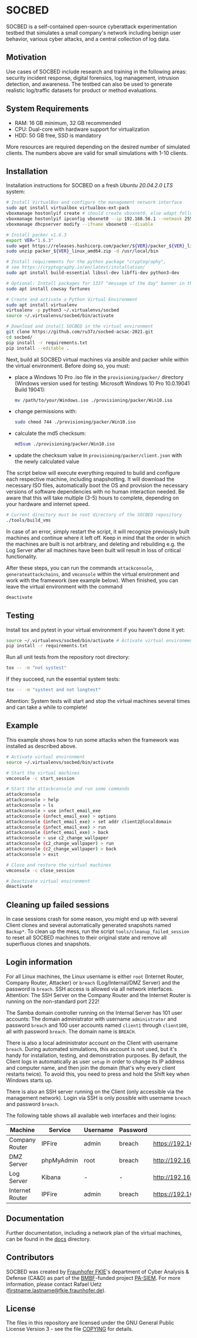 # SOCBED

SOCBED is a self-contained open-source cyberattack experimentation testbed that simulates a small company's network including benign user behavior, various cyber attacks, and a central collection of log data.

## Motivation

Use cases of SOCBED include research and training in the following areas: security incident response, digital forensics, log management, intrusion detection, and awareness.
The testbed can also be used to generate realistic log/traffic datasets for product or method evaluations.

## System Requirements

* RAM: 16 GB minimum, 32 GB recommended
* CPU: Dual-core with hardware support for virtualization
* HDD: 50 GB free, SSD is mandatory

More resources are required depending on the desired number of simulated clients.
The numbers above are valid for small simulations with 1-10 clients.

## Installation

Installation instructions for SOCBED on a fresh *Ubuntu 20.04.2.0 LTS* system:

```sh
# Install VirtualBox and configure the management network interface
sudo apt install virtualbox virtualbox-ext-pack
vboxmanage hostonlyif create # should create vboxnet0, else adapt following lines
vboxmanage hostonlyif ipconfig vboxnet0 --ip 192.168.56.1 --netmask 255.255.255.0
vboxmanage dhcpserver modify --ifname vboxnet0 --disable

# Install packer v1.6.3
export VER="1.6.3"
sudo wget https://releases.hashicorp.com/packer/${VER}/packer_${VER}_linux_amd64.zip
sudo unzip packer_${VER}_linux_amd64.zip -d /usr/local/bin

# Install requirements for the python package "cryptography",
# see https://cryptography.io/en/latest/installation/
sudo apt install build-essential libssl-dev libffi-dev python3-dev

# Optional: Install packages for 1337 "message of the day" banner in the attackconsole
sudo apt install cowsay fortunes

# Create and activate a Python Virtual Environment
sudo apt install virtualenv
virtualenv -p python3 ~/.virtualenvs/socbed
source ~/.virtualenvs/socbed/bin/activate

# Download and install SOCBED in the virtual environment
git clone https://github.com/ru37z/socbed-acsac-2021.git
cd socbed/
pip install -r requirements.txt
pip install --editable .
```

Next, build all SOCBED virtual machines via ansible and packer while within the virtual environment. Before doing so, you must:
- place a Windows 10 Pro .iso file in the `provisioning/packer/` directory (Windows version used for testing: Microsoft Windows 10 Pro 10.0.19041 Build 19041):
    ```sh
    mv /path/to/your/Windows.iso ./provisioning/packer/Win10.iso
    ```
- change permissions with:
    ```sh
    sudo chmod 744 ./provisioning/packer/Win10.iso
    ```
- calculate the md5 checksum:
    ```sh
    md5sum ./provisioning/packer/Win10.iso
    ```
- update the checksum value in `provisioning/packer/client.json` with the newly calculated value

The script below will execute everything required to build and configure each respective machine, including snapshotting.
It will download the necessary ISO files, automatically boot the OS and provision the necessary versions of software dependencies with no human interaction needed.
Be aware that this will take multiple (3-5) hours to complete, depending on your hardware and internet speed.

```sh
# Current directory must be root directory of the SOCBED repository
./tools/build_vms
```
In case of an error, simply restart the script, it will recognize previously built machines and continue where it left off.
Keep in mind that the order in which the machines are built is not arbitrary, and deleting and rebuilding e.g. the Log Server after all machines have been built will result in loss of critical functionality.

After these steps, you can run the commands `attackconsole`, `generateattackchains`, and `vmconsole` within the virtual environment and work with the framework (see example below).
When finished, you can leave the virtual environment with the command
```sh
deactivate
```

## Testing

Install tox and pytest in your virtual environment if you haven't done it yet:
```sh
source ~/.virtualenvs/socbed/bin/activate # Activate virtual environment
pip install -r requirements.txt
```

Run all unit tests from the repository root directory:
```sh
tox -- -m "not systest"
```

If they succeed, run the essential system tests:
```sh
tox -- -m "systest and not longtest"
```

Attention: System tests will start and stop the virtual machines several times and  can take a while to complete!

## Example

This example shows how to run some attacks when the framework was installed as described above.

```sh
# Activate virtual environment
source ~/.virtualenvs/socbed/bin/activate

# Start the virtual machines
vmconsole -c start_session

# Start the attackconsole and run some commands
attackconsole
attackconsole > help
attackconsole > ls
attackconsole > use infect_email_exe
attackconsole (infect_email_exe) > options
attackconsole (infect_email_exe) > set addr client2@localdomain
attackconsole (infect_email_exe) > run
attackconsole (infect_email_exe) > back
attackconsole > use c2_change_wallpaper
attackconsole (c2_change_wallpaper) > run
attackconsole (c2_change_wallpaper) > back
attackconsole > exit

# Close and restore the virtual machines
vmconsole -c close_session

# Deactivate virtual environment
deactivate
```

## Cleaning up failed sessions

In case sessions crash for some reason, you might end up with several Client clones and several automatically generated snapshots named `Backup*`.
To clean up the mess, run the script `tools/cleanup_failed_session` to reset all SOCBED machines to their original state and remove all superfluous clones and snapshots.

## Login information

For all Linux machines, the Linux username is either `root` (Internet Router, Company Router, Attacker) or `breach` (Log/Internal/DMZ Server) and the password is `breach`.
SSH access is allowed via all network interfaces.
Attention: The SSH Server on the Company Router and the Internet Router is running on the non-standard port 222!

The Samba domain controller running on the Internal Server has 101 user accounts:
The domain administrator with username `administrator` and password `breach` and 100 user accounts named `client1` through `client100`, all with password `breach`.
The domain name is `BREACH`.

There is also a local administrator account on the Client with username `breach`.
During automated simulations, this account is not used, but it's handy for installation, testing, and demonstration purposes.
By default, the Client logs in automatically as user `setup` in order to change its IP address and computer name, and then join the domain (that's why every client restarts twice).
To avoid this, you need to press and hold the Shift key when Windows starts up.

There is also an SSH server running on the Client (only accessible via the management network).
Login via SSH is only possible with username `breach` and password `breach`.

The following table shows all available web interfaces and their logins:

| Machine | Service | Username | Password | URL |
| --- | --- | --- | --- | --- |
| Company Router | IPFire | admin | breach | https://192.168.56.10:444/ |
| DMZ Server | phpMyAdmin | root | breach | http://192.168.56.20/phpmyadmin/ |
| Log Server | Kibana | - | - | http://192.168.56.12:5601/app/kibana |
| Internet Router | IPFire | admin | breach | https://192.168.56.30:444/ |

## Documentation

Further documentation, including a network plan of the virtual machines, can be found in the [docs](docs/) directory.

## Contributors

SOCBED was created by [Fraunhofer FKIE](https://www.fkie.fraunhofer.de/)'s department of Cyber Analysis & Defense (CA&D) as part of the [BMBF](https://www.bmbf.de/)-funded project [PA-SIEM](https://www.forschung-it-sicherheit-kommunikationssysteme.de/projekte/pa-siem).
For more information, please contact Rafael Uetz (firstname.lastname@fkie.fraunhofer.de).

## License

The files in this repository are licensed under the GNU General Public License Version 3 - see the file [COPYING](COPYING) for details.
